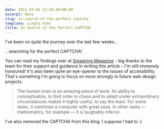 ```yaml
---
date: 2011-03-04 12:58:40+00:00
excerpt: None
slug: in-search-of-the-perfect-captcha
template: single.html
title: In Search of the Perfect CAPTCHA
---
```


I've been on quite the journey over the last few weeks...

...searching for the perfect CAPTCHA!

You can read my findings over at [Smashing Magazine](http://www.smashingmagazine.com/2011/03/04/in-search-of-the-perfect-captcha/) – big thanks to the team for their support and guidance in writing this article – I'm still immensly honoured! It's also been quite an eye-opener to the issues of accessibility. That's something I'm going to focus on more strongly in future web design projects.


<blockquote><p>The human brain is an amazing piece of work. Its ability to conceptualize, to find order in chaos and to adapt under extraordinary circumstances makes it highly useful, to say the least. For some tasks, it outshines a computer with great ease. In other tasks — mathematics, for example — it is laughably inferior.</p></blockquote>


I've also removed the CAPTCHA from this blog. I suppose I had to :)
